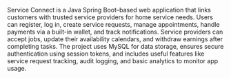 Service Connect is a Java Spring Boot–based web application that links customers with trusted service providers
 for home service needs. Users can register, log in, create service requests, manage appointments, handle payments via 
a built-in wallet, and track notifications. Service providers can accept jobs, update their availability calendars, and
withdraw earnings after completing tasks. The project uses MySQL for data storage, ensures secure authentication using
session tokens, and includes useful features like service request tracking, audit logging, and basic analytics to monitor 
app usage.
